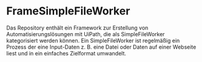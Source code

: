 # FrameSimpleFileWorker
Das Repository enthält ein Framework zur Erstellung von Automatisierungslösungen mit UiPath, die als SimpleFileWorker kategorisiert werden können. Ein SimpleFileWorker ist regelmäßig ein Prozess der eine Input-Daten z. B. eine Datei oder Daten auf einer Webseite liest und in ein einfaches Zielformat umwandelt.
